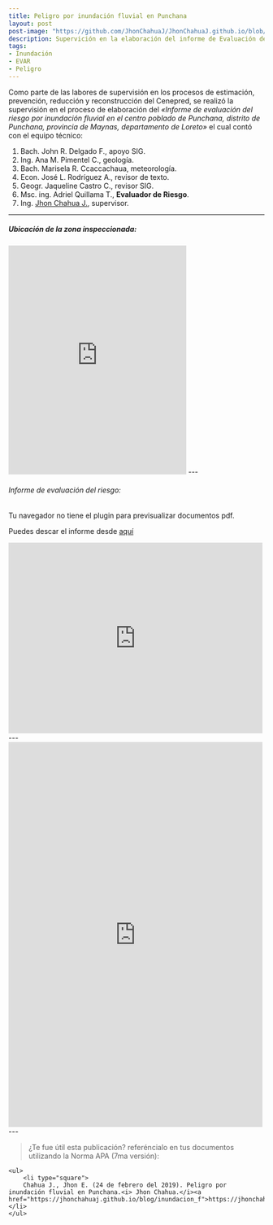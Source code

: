 ```yaml
---
title: Peligro por inundación fluvial en Punchana
layout: post
post-image: "https://github.com/JhonChahuaJ/JhonChahuaJ.github.io/blob/master/_data/03-1.jpg?raw=true"
description: Supervición en la elaboración del informe de Evaluación del Riesgo por inundación fluvial en Punchana.
tags:
- Inundación
- EVAR
- Peligro
---
```

Como parte de las labores de supervisión en los procesos de estimación, prevención, reducción y reconstrucción del Cenepred, se realizó la supervisión en el proceso de elaboración del <i>«Informe de evaluación del riesgo por inundación fluvial en el centro poblado de Punchana, distrito de Punchana, provincia de Maynas, departamento de Loreto»</i> el cual contó con el equipo técnico:
1. Bach. John R. Delgado F., apoyo SIG.
2. Ing. Ana M. Pimentel C., geología.
3. Bach. Marisela R. Ccaccachaua, meteorología.
4. Econ. José L. Rodríguez A., revisor de texto.
5. Geogr. Jaqueline Castro C., revisor SIG.
6. Msc. ing. Adriel Quillama T., <b>Evaluador de Riesgo</b>.
7. Ing. [Jhon Chahua J.](https://www.facebook.com/jhon.chahua.902), supervisor.

---
##### Ubicación de la zona inspeccionada:
<iframe src="https://www.google.com/maps/embed?pb=!1m18!1m12!1m3!1d27579.39127295144!2d-73.26224349247815!3d-3.7257703952768693!2m3!1f0!2f0!3f0!3m2!1i1024!2i768!4f13.1!3m3!1m2!1s0x91ea1a95b79906f3%3A0x4f7ebf4fab77e8bc!2sPunchana%2C%20Iquitos!5e1!3m2!1ses-419!2spe!4v1625525688472!5m2!1ses-419!2spe" width="350" height="450" style="border:0;" allowfullscreen="" loading="lazy"></iframe>
---



###### Informe de evaluación del riesgo:
<object data="http://sigrid.cenepred.gob.pe/sigridv3/storage/biblioteca//6460_informe-de-evaluacion-del-riesgo-por-lluvias-en-el-centro-poblado-de-punchana.pdf" type="application/pdf" width="400" height="600">
<p>Tu navegador no tiene el plugin para previsualizar documentos pdf.</p>
<p>Puedes descar el informe desde <a href="http://sigrid.cenepred.gob.pe/sigridv3/storage/biblioteca//6460_informe-de-evaluacion-del-riesgo-por-lluvias-en-el-centro-poblado-de-punchana.pdf">aquí</a></p>
</object>

<iframe src="http://sigrid.cenepred.gob.pe/sigridv3/storage/biblioteca//6460_informe-de-evaluacion-del-riesgo-por-lluvias-en-el-centro-poblado-de-punchana.pdf" style="width:500px; height:375px;" frameborder="0"></iframe>
---

<iframe src="https://www.facebook.com/plugins/post.php?href=https%3A%2F%2Fwww.facebook.com%2Fjhon.chahua.902%2Fposts%2F349666645881130&show_text=true&width=500" width="500" height="757" style="border:none;overflow:hidden" scrolling="no" frameborder="0" allowfullscreen="true" allow="autoplay; clipboard-write; encrypted-media; picture-in-picture; web-share"></iframe>
---

> ¿Te fue útil esta publicación? referéncialo en tus documentos utilizando la Norma APA (7ma versión):
> <div style="text-align: left">
    <ul>
        <li type="square">
        Chahua J., Jhon E. (24 de febrero del 2019). Peligro por inundación fluvial en Punchana.<i> Jhon Chahua.</i><a href="https://jhonchahuaj.github.io/blog/inundacion_f">https://jhonchahuaj.github.io/blog/inundacion_f</a>.</li>
    </ul>